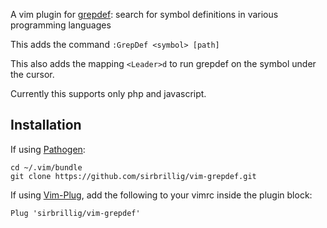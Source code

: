A vim plugin for [grepdef](https://github.com/sirbrillig/grepdef): search for symbol definitions in various programming languages

This adds the command `:GrepDef <symbol> [path]`

This also adds the mapping `<Leader>d` to run grepdef on the symbol under the cursor.

Currently this supports only php and javascript.

## Installation

If using [Pathogen](https://github.com/tpope/vim-pathogen):

```
cd ~/.vim/bundle
git clone https://github.com/sirbrillig/vim-grepdef.git
```

If using [Vim-Plug](https://github.com/junegunn/vim-plug), add the following to your vimrc inside the plugin block:

```
Plug 'sirbrillig/vim-grepdef'
```
